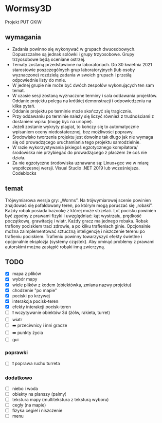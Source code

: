 # Wormsy3D
Projekt PUT GKiW

## wymagania

  -  Zadania powinno się wykonywać w grupach dwuosobowych. Dopuszczalne są jednak solówki i grupy trzyosobowe. Grupy trzyosobowe będą oceniane ostrzej.
  -  Tematy zostaną przedstawione na laboratoriach. Do 30 kwietnia 2021 starostowie poszczególnych grup laboratoryjnych (lub osoby wyznaczone) rozdzielą zadania w swoich grupach i prześlą odpowiednie listy do mnie.
  -  W jednej grupie nie może być dwóch zespołów wykonujących ten sam temat.
  -  W czasie sesji zostaną wyznaczone terminy i sala oddawania projektów. Oddanie projektu polega na krótkiej demonstracji i odpowiedzeniu na kilka pytań.
  -  Oddanie projektu po terminie może skończyć się tragicznie.
  -  Przy oddawaniu po terminie należy się liczyć również z trudnościami z dostaniem wpisu (mogę być na urlopie).
  -  Jeżeli zostanie wykryty plagiat, to kończy się to automatycznie wpisaniem oceny niedostatecznej, bez możliwości poprawy.
  -  Środowisko tworzenia projektu jest dowolne tak długo jak nie wymaga się od prowadzącego uruchamiania tego projektu samodzielnie.
  -  W razie wykorzystywania jakiegoś egzotycznego kompilatora/środowiska nie przybiegać do prowadzącego z płaczem że coś nie działa.
  -  Za nie egzotyczne środowiska uznawane są:
        Linux+gcc we w miarę współczesnej wersji.
        Visual Studio .NET 2019 lub wcześniejsza.
        Codeblocks
        
## temat
  Trójwymiarowa wersja gry: „Worms”. Na trójwymiarowej scenie powinien znajdować się pofałdowany teren, po którym mogą poruszać się „robaki”. Każdy robak posiada bazookę z której może strzelać. Lot pocisku powinien być zgodny z prawami fizyki i uwzględniać: kąt wystrzału, prędkość początkową, grawitację i wiatr. Każdy gracz ma jednego robaka. Robak trafiony pociskiem traci zdrowie, a po kilku trafieniach ginie. Opcjonalnie można zaimplementować sztuczną inteligencję i niszczenie terenu po trafieniu pociskiem. Trafieniu powinny towarzyszyć efekty świetlne i opcjonalnie eksplozja (systemy cząstek). Aby ominąć problemy z prawami autorskimi można zastąpić robaki inną zwierzyną.

## TODO

- [x] mapa z plików
- [x] wybór mapy
- [x] wiele plików z kodem (obiektówka, zmiana nazwy projektu)
- [x] chodzenie "po mapie"
- [x] pociski po krzywej
- [x] interakcja pocisk-teren
- [x] efekty interakcji pocisk-teren
- [ ] :exclamation: wczytywanie obiektów 3d (żółw, rakieta, turret)
- [ ] wiatr
- [ ] :arrow_right: przeciwnicy i inni gracze
- [ ] :arrow_right: punkty życia
- [ ] gui

### poprawki
- [ ] :exclamation: poprawa ruchu turreta

### dodatkowo
- [ ] niebo i woda
- [ ] obiekty na planszy (palmy)
- [ ] tekstura mapy (multitekstura z teksturą wyboru)
- [ ]  cegły (na mapie)
- [ ]  fizyka cegieł i niszczenie 
- [ ]  menu
